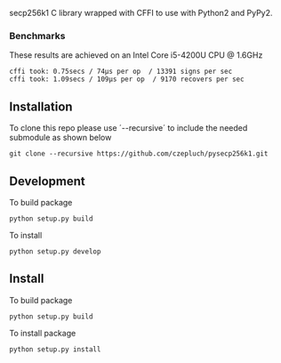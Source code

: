 secp256k1 C library wrapped with CFFI to use with Python2 and PyPy2.

### Benchmarks
These results are achieved on an Intel Core i5-4200U CPU @ 1.6GHz
```
cffi took: 0.75secs / 74μs per op  / 13391 signs per sec
cffi took: 1.09secs / 109μs per op  / 9170 recovers per sec
```

## Installation
To clone this repo please use ´--recursive´ to include the needed submodule as shown below
```
git clone --recursive https://github.com/czepluch/pysecp256k1.git
```

## Development
To build package
```
python setup.py build
```

To install
```
python setup.py develop
```


## Install

To build package
```
python setup.py build
```

To install package
```
python setup.py install
```
